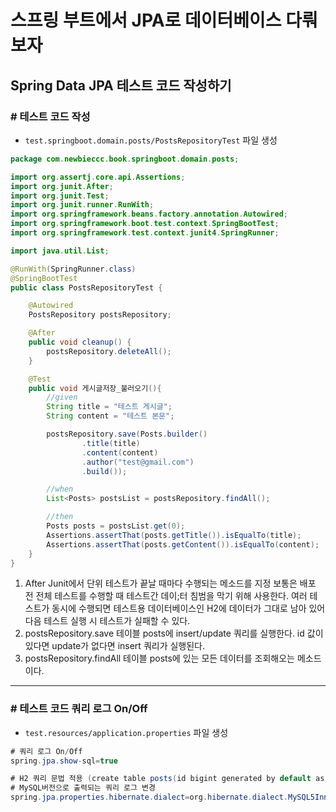 # 스프링 부트에서 JPA로 데이터베이스 다뤄보자

## Spring Data JPA 테스트 코드 작성하기

### # 테스트 코드 작성

- `test.springboot.domain.posts/PostsRepositoryTest` 파일 생성

```java
package com.newbieccc.book.springboot.domain.posts;

import org.assertj.core.api.Assertions;
import org.junit.After;
import org.junit.Test;
import org.junit.runner.RunWith;
import org.springframework.beans.factory.annotation.Autowired;
import org.springframework.boot.test.context.SpringBootTest;
import org.springframework.test.context.junit4.SpringRunner;

import java.util.List;

@RunWith(SpringRunner.class)
@SpringBootTest
public class PostsRepositoryTest {

    @Autowired
    PostsRepository postsRepository;

    @After
    public void cleanup() {
        postsRepository.deleteAll();
    }

    @Test
    public void 게시글저장_불러오기(){
        //given
        String title = "테스트 게시글";
        String content = "테스트 본문";

        postsRepository.save(Posts.builder()
                .title(title)
                .content(content)
                .author("test@gmail.com")
                .build());

        //when
        List<Posts> postsList = postsRepository.findAll();

        //then
        Posts posts = postsList.get(0);
        Assertions.assertThat(posts.getTitle()).isEqualTo(title);
        Assertions.assertThat(posts.getContent()).isEqualTo(content);
    }
}
```

1. After
  Junit에서 단위 테스트가 끝날 때마다 수행되는 메소드를 지정
  보통은 배포 전 전체 테스트를 수행할 때 테스트간 데이;터 침범을 막기 위해 사용한다.
  여러 테스트가 동시에 수행되면 테스트용 데이터베이스인 H2에 데이터가 그대로 남아 있어 다음 테스트 실행 시 테스트가 실패할 수 있다.
2. postsRepository.save
테이블 posts에 insert/update 쿼리를 실행한다.
id 값이 있다면 update가 없다면 insert 쿼리가 실행된다.
3. postsRepository.findAll
테이블 posts에 있는 모든 데이터를 조회해오는 메소드이다.

---

### # 테스트 코드 쿼리 로그 On/Off

- `test.resources/application.properties` 파일 생성

```java
# 쿼리 로그 On/Off
spring.jpa.show-sql=true

# H2 쿼리 문법 적용 (create table posts(id bigint generated by default as identity))
# MySQL버전으로 출력되는 쿼리 로그 변경
spring.jpa.properties.hibernate.dialect=org.hibernate.dialect.MySQL5InnoDBDialect
```
